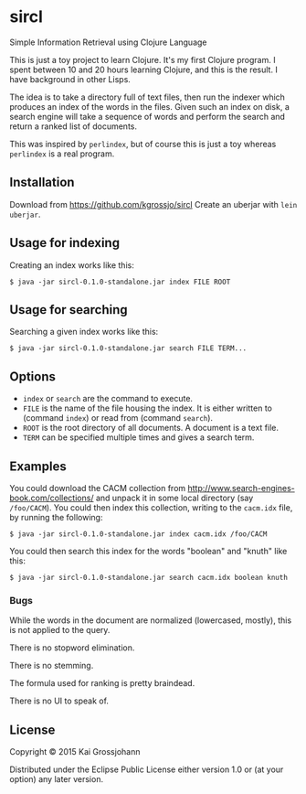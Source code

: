 # sircl

Simple Information Retrieval using Clojure Language

This is just a toy project to learn Clojure.  It's my first Clojure
program.  I spent between 10 and 20 hours learning Clojure, and this
is the result.  I have background in other Lisps.

The idea is to take a directory full of text files, then run the
indexer which produces an index of the words in the files.  Given such
an index on disk, a search engine will take a sequence of words and
perform the search and return a ranked list of documents.

This was inspired by `perlindex`, but of course this is just a toy
whereas `perlindex` is a real program.

## Installation

Download from https://github.com/kgrossjo/sircl
Create an uberjar with `lein uberjar`.

## Usage for indexing

Creating an index works like this:

    $ java -jar sircl-0.1.0-standalone.jar index FILE ROOT

## Usage for searching

Searching a given index works like this:

    $ java -jar sircl-0.1.0-standalone.jar search FILE TERM...

## Options

* `index` or `search` are the command to execute.
* `FILE` is the name of the file housing the index.
  It is either written to (command `index`) or read
  from (command `search`).
* `ROOT` is the root directory of all documents.
  A document is a text file.
* `TERM` can be specified multiple times and gives a
  search term.

## Examples

You could download the CACM collection from
http://www.search-engines-book.com/collections/ and unpack it in some
local directory (say `/foo/CACM`).  You could then index this
collection, writing to the `cacm.idx` file, by running the following:

    $ java -jar sircl-0.1.0-standalone.jar index cacm.idx /foo/CACM

You could then search this index for the words "boolean" and "knuth"
like this:

    $ java -jar sircl-0.1.0-standalone.jar search cacm.idx boolean knuth

### Bugs

While the words in the document are normalized (lowercased, mostly),
this is not applied to the query.

There is no stopword elimination.

There is no stemming.

The formula used for ranking is pretty braindead.

There is no UI to speak of.


## License

Copyright © 2015 Kai Grossjohann

Distributed under the Eclipse Public License either version 1.0 or (at
your option) any later version.
